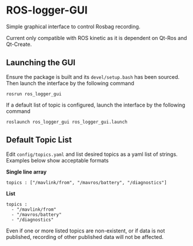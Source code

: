 # ROS-logger-GUI
Simple graphical interface to control Rosbag recording.

Current only compatible with ROS kinetic as it is dependent on Qt-Ros and Qt-Create. 

## Launching the GUI
Ensure the package is built and its `devel/setup.bash` has been sourced. Then launch the interface by the following command
```
rosrun ros_logger_gui
```

If a default list of topic is configured, launch the interface by the following command
```
roslaunch ros_logger_gui ros_logger_gui.launch
```

## Default Topic List
Edit `config/topics.yaml` and list desired topics as a yaml list of strings. Examples below show acceptable formats

**Single line array**
```
topics : ["/mavlink/from", "/mavros/battery", "/diagnostics"]
```

**List**
```
topics : 
  - "/mavlink/from" 
  - "/mavros/battery"
  - "/diagnostics"
```

Even if one or more listed topics are non-existent, or if data is not published, recording of other published data will not be affected.
